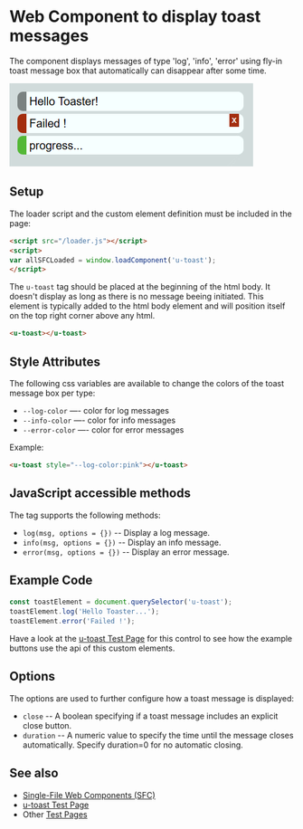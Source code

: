 # Web Component to display toast messages

The component displays messages of type 'log', 'info', 'error' using fly-in toast message box that automatically can
disappear after some time.

![u-toast messages](u-toast.png)

## Setup

The loader script and the custom element definition must be included in the page:

```html
<script src="/loader.js"></script>
<script>
var allSFCLoaded = window.loadComponent('u-toast');
</script>
```

The `u-toast` tag should be placed at the beginning of the html body.  It doesn't display as long as there is no message
beeing initiated.  This element is typically added to the html body element and will position itself on the top right
corner above any html.

```html
<u-toast></u-toast>
```


## Style Attributes

The following css variables are available to change the colors of the toast message box per type:

* `--log-color` —- color for log messages
* `--info-color` —- color for info messages
* `--error-color` —- color for error messages

Example:

```html
<u-toast style="--log-color:pink"></u-toast>
```


## JavaScript accessible methods

The tag supports the following methods:

* `log(msg, options = {})` -- Display a log message.
* `info(msg, options = {})` -- Display an info message.
* `error(msg, options = {})` -- Display an error message.


## Example Code

```js
const toastElement = document.querySelector('u-toast');
toastElement.log('Hello Toaster...');
toastElement.error('Failed !');
```

Have a look at the [u-toast Test Page](../test/test-toast.htm) for this control to see how the example buttons use the
api of this custom elements.


## Options

The options are used to further configure how a toast message is displayed:

* `close` -- A boolean specifying if a toast message includes an explicit close button.
* `duration` -- A numeric value to specify the time until the message closes automatically. Specify duration=0 for no automatic closing.


## See also

* [Single-File Web Components (SFC)](../README.md)
* [u-toast Test Page](../test/test-toast.htm)
* Other [Test Pages](../test/index.htm)
